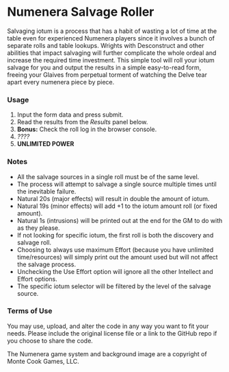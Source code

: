 # Numenera Salvage Roller

Salvaging iotum is a process that has a habit of wasting a lot of time at the table even for experienced Numenera players since it involves a bunch of separate rolls and table lookups. Wrights with Desconstruct and other abilities that impact salvaging will further complicate the whole ordeal and increase the required time investment. This simple tool will roll your iotum salvage for you and output the results in a simple easy-to-read form, freeing your Glaives from perpetual torment of watching the Delve tear apart every numenera piece by piece.

### Usage

1. Input the form data and press submit.
2. Read the results from the *Results* panel below.
3. **Bonus:** Check the roll log in the browser console.
4. *????*
5. **UNLIMITED POWER**

### Notes

* All the salvage sources in a single roll must be of the same level.
* The process will attempt to salvage a single source multiple times until the inevitable failure.
* Natural 20s (major effects) will result in double the amount of iotum.
* Natural 19s (minor effects) will add +1 to the iotum amount roll (or fixed amount).
* Natural 1s (intrusions) will be printed out at the end for the GM to do with as they please.
* If not looking for specific iotum, the first roll is both the discovery and salvage roll.
* Choosing to always use maximum Effort (because you have unlimited time/resources) will simply print out the amount used but will not affect the salvage process.
* Unchecking the Use Effort option will ignore all the other Intellect and Effort options.
* The specific iotum selector will be filtered by the level of the salvage source.

### Terms of Use

You may use, upload, and alter the code in any way you want to fit your needs. Please include the original license file or a link to the GitHub repo if you choose to share the code.

The Numenera game system and background image are a copyright of Monte Cook Games, LLC.